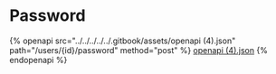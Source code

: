 # Password

{% openapi src="../../../../../.gitbook/assets/openapi (4).json" path="/users/{id}/password" method="post" %}
[openapi (4).json](<../../../../../.gitbook/assets/openapi (4).json>)
{% endopenapi %}

